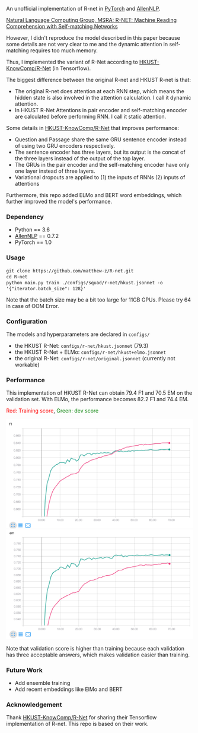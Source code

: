 An unofficial implementation of R-net in [PyTorch](https://github.com/pytorch/pytorch) and [AllenNLP](https://github.com/allenai/allennlp).

[Natural Language Computing Group, MSRA: R-NET: Machine Reading Comprehension with Self-matching Networks](https://www.microsoft.com/en-us/research/publication/mrc/)

However, I didn't reproduce the model described in this paper because some details are not very clear to me and the dynamic attention in self-matching requires too much memory. 

Thus, I implemented the variant of R-Net according to [HKUST-KnowComp/R-Net](https://github.com/HKUST-KnowComp/R-Net) (in Tensorflow).

The biggest difference between the original R-net and HKUST R-net is that:
* The original R-net does attention at each RNN step, which means the hidden state is also involved in the attention calculation. I call it dynamic attention.
* In HKUST R-Net Attentions in pair encoder and self-matching encoder are calculated before performing RNN.  I call it static attention.

Some details in [HKUST-KnowComp/R-Net](https://github.com/HKUST-KnowComp/R-Net) that improves performance:
* Question and Passage share the same GRU sentence encoder instead of using two GRU encoders respectively.
* The sentence encoder has three layers, but its output is the concat of the three layers instead of the output of the top layer.
* The GRUs in the pair encoder and the self-matching encoder have only one layer instead of three layers. 
* Variational dropouts are applied to (1) the inputs of RNNs (2) inputs of attentions 

Furthermore, this repo added ELMo and BERT word embeddings, which further improved the model's performance. 

### Dependency

* Python == 3.6
* [AllenNLP](https://github.com/allenai/allennlp) == 0.7.2
* PyTorch == 1.0



### Usage

```
git clone https://github.com/matthew-z/R-net.git
cd R-net
python main.py train ./configs/squad/r-net/hkust.jsonnet -o '{"iterator.batch_size": 128}'
```
Note that the batch size may be a bit too large for 11GB GPUs. Please try 64 in case of OOM Error.

### Configuration

The models and hyperparameters are declared in `configs/`

* the HKUST R-Net: `configs/r-net/hkust.jsonnet` (79.3)
* the HKUST R-Net + ELMo: `configs/r-net/hkust+elmo.jsonnet`
* the original R-Net: `configs/r-net/original.jsonnet`  (currently not workable)


### Performance

This implementation of HKUST R-Net can obtain 79.4 F1 and 70.5 EM on the validation set.
With ELMo, the performance becomes 82.2 F1 and 74.4 EM.


<font color=red>Red: Training score</font>, <font color=green>Green: dev score</font>

<img src="img/f1.png" width="700"> 
<img src="img/em.png" width="700">

Note that validation score is higher than training because each validation has three acceptable answers, which makes validation easier than training. 

### Future Work

* Add ensemble training
* Add recent embeddings like ElMo and BERT


### Acknowledgement 

Thank  [HKUST-KnowComp/R-Net](https://github.com/HKUST-KnowComp/R-Net) for sharing their Tensorflow implementation of R-net. This repo is based on their work.